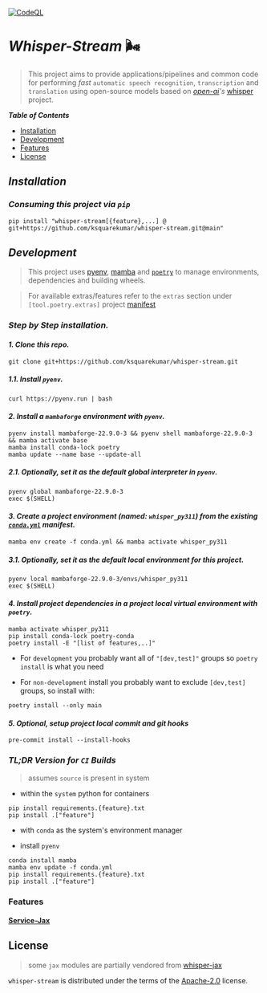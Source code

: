 [![CodeQL](https://github.com/ksquarekumar/whisper-stream/actions/workflows/github-code-scanning/codeql/badge.svg)](https://github.com/ksquarekumar/whisper-stream/actions/workflows/github-code-scanning/codeql)

# _Whisper-Stream_ 🌬️

> This project aims to provide applications/pipelines and common code for performing _fast_ `automatic speech recognition`, `transcription` and `translation` using open-source models based on _[open-ai](https://openai.com/)'s_ [whisper](https://openai.com/research/whisper) project.

_**Table of Contents**_

- [Installation](#installation)
- [Development](#development)
- [Features](#features)
- [License](#license)

## _Installation_

### _Consuming this project via `pip`_

```shell
pip install "whisper-stream[{feature},...] @ git+https://github.com/ksquarekumar/whisper-stream.git@main"
```

## _Development_

> This project uses [pyenv](https://github.com/pyenv/pyenv), [mamba](https://github.com/mamba-org/mamba) and [`poetry`](https://python-poetry.org/) to manage environments, dependencies and building wheels.

> For available extras/features refer to the `extras` section under `[tool.poetry.extras]` project [manifest](https://github.com/ksquarekumar/whisper-stream/blob/main/pyproject.toml)

### _Step by Step installation._

#### _1. Clone this repo._

```
git clone git+https://github.com/ksquarekumar/whisper-stream.git
```

##### _1.1. Install `pyenv`._

```shell
curl https://pyenv.run | bash
```

#### _2. Install a `mambaforge` environment with `pyenv`._

```shell
pyenv install mambaforge-22.9.0-3 && pyenv shell mambaforge-22.9.0-3 && mamba activate base
mamba install conda-lock poetry
mamba update --name base --update-all
```

##### _2.1. Optionally, set it as the default global interpreter in `pyenv`._

```shell
pyenv global mambaforge-22.9.0-3
exec $(SHELL)
```

#### _3. Create a project environment **(named: `whisper_py311`)** from the existing [`conda.yml`](https://github.com/ksquarekumar/whisper-stream/blob/main/conda.yml) manifest._

```shell
mamba env create -f conda.yml && mamba activate whisper_py311
```

##### _3.1. Optionally, set it as the default local environment for this project._

```shell
pyenv local mambaforge-22.9.0-3/envs/whisper_py311
exec $(SHELL)
```

#### _4. Install project dependencies in a project local virtual environment with `poetry`._

```shell
mamba activate whisper_py311
pip install conda-lock poetry-conda
poetry install -E "[list of features,..]"
```

- For `development` you probably want all of `"[dev,test]"` groups so `poetry install` is what you need

- For `non-development` install you probably want to exclude `[dev,test]` groups, so install with:

```shell
poetry install --only main
```

#### _5. Optional, setup project local commit and git hooks_

```shell
pre-commit install --install-hooks
```

### _TL;DR Version for `CI` Builds_

> assumes `source` is present in system

- within the `system` python for containers

```console
pip install requirements.{feature}.txt
pip install .["feature"]
```

- with `conda` as the system's environment manager

- install `pyenv`

```console
conda install mamba
mamba env update -f conda.yml
pip install requirements.{feature}.txt
pip install .["feature"]
```

### Features

#### [Service-Jax](./docs/ServiceJax.md)

## License

> some `jax` modules are partially vendored from [whisper-jax](https://github.com/sanchit-gandhi/whisper-jax)

`whisper-stream` is distributed under the terms of the [Apache-2.0](https://spdx.org/licenses/Apache-2.0.html) license.
